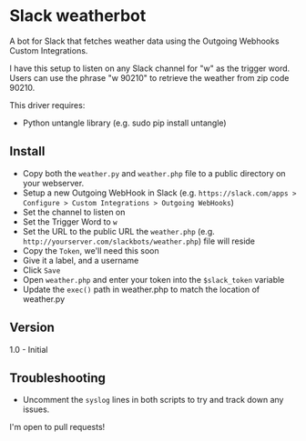 # Slack weatherbot

A bot for Slack that fetches weather data using the Outgoing Webhooks Custom Integrations. 

I have this setup to listen on any Slack channel for "w" as the trigger word. Users can use the phrase "w 90210" to retrieve the weather from zip code 90210. 

This driver requires:
- Python untangle library (e.g. sudo pip install untangle)

## Install
- Copy both the `weather.py` and `weather.php` file to a public directory on your webserver. 
- Setup a new Outgoing WebHook in Slack (e.g. `https://slack.com/apps > Configure > Custom Integrations > Outgoing WebHooks`) 
- Set the channel to listen on
- Set the Trigger Word to `w`
- Set the URL to the public URL the `weather.php` (e.g. `http://yourserver.com/slackbots/weather.php`) file will reside
- Copy the `Token`, we'll need this soon
- Give it a label, and a username
- Click `Save`
- Open `weather.php` and enter your token into the `$slack_token` variable
- Update the `exec()` path in weather.php to match the location of weather.py

## Version
1.0 - Initial

## Troubleshooting
- Uncomment the `syslog` lines in both scripts to try and track down any issues. 

I'm open to pull requests!
